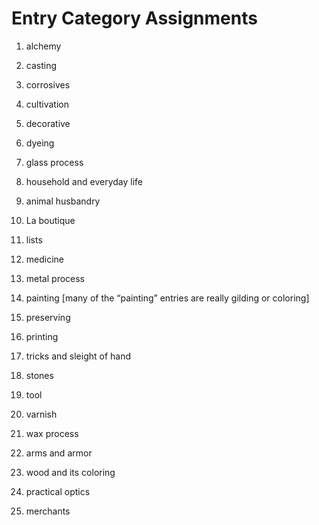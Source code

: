 # Entry Category Assignments
1. alchemy

2. casting

3. corrosives

4. cultivation

5. decorative

6. dyeing

7. glass process

8. household and everyday life

9. animal husbandry 

10. La boutique

11. lists

12. medicine

13. metal process

14. painting [many of the “painting” entries are really gilding or coloring]

15. preserving  

16. printing

17. tricks and sleight of hand

18. stones

19. tool

20. varnish

21. wax process

22. arms and armor

23. wood and its coloring

24. practical optics

25. merchants
